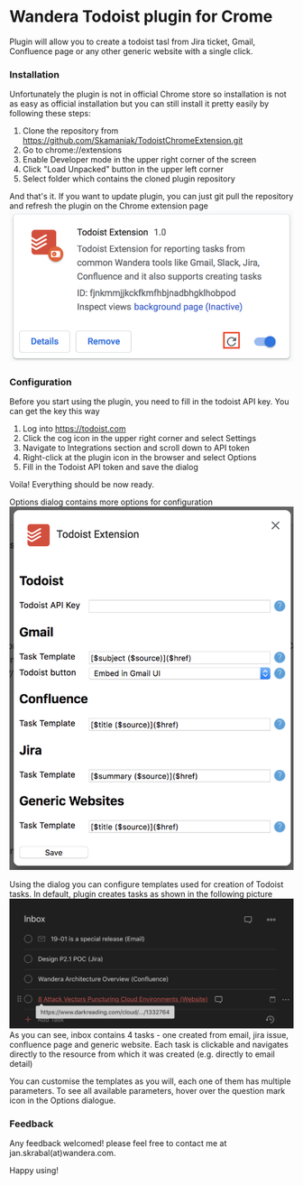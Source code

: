 # Wandera Todoist plugin for Crome
Plugin will allow you to create a todoist tasl from Jira ticket, Gmail, Confluence page or any other generic website with a single click.

### Installation
Unfortunately the plugin is not in official Chrome store so installation is not as easy as official installation but you can still install it pretty easily by following these steps:
1) Clone the repository from https://github.com/Skamaniak/TodoistChromeExtension.git 
2) Go to chrome://extensions
3) Enable Developer mode in the upper right corner of the screen
4) Click "Load Unpacked" button in the upper left corner
5) Select folder which contains the cloned plugin repository

And that's it. If you want to update plugin, you can just git pull the repository and refresh the plugin on the Chrome extension page
![Alt text](documentation/pluginCard.png "Plugin Card on Chrome extension page")

### Configuration
Before you start using the plugin, you need to fill in the todoist API key. You can get the key this way
1) Log into https://todoist.com
2) Click the cog icon in the upper right corner and select Settings
3) Navigate to Integrations section and scroll down to API token 
4) Right-click at the plugin icon in the browser and select Options
5) Fill in the Todoist API token and save the dialog

Voila! Everything should be now ready.

Options dialog contains more options for configuration
![Alt text](documentation/PlugginOptions.png "Plugin options")

Using the dialog you can configure templates used for creation of Todoist tasks. In default, plugin creates tasks as shown in the following picture
![Alt text](documentation/TodoistInbox.png "Todoist inbox")
As you can see, inbox contains 4 tasks - one created from email, jira issue, confluence page and generic website.
Each task is clickable and navigates directly to the resource from which it was created (e.g. directly to email detail)

You can customise the templates as you will, each one of them has multiple parameters. To see all available parameters, hover over the question mark icon in the Options dialogue.


### Feedback
Any feedback welcomed! please feel free to contact me at jan.skrabal(at)wandera.com.

Happy using!